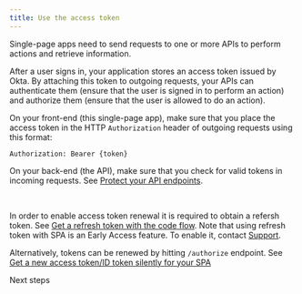 ```yaml
---
title: Use the access token
---
```

Single-page apps need to send requests to one or more APIs to perform actions and retrieve information.

After a user signs in, your application stores an access token issued by Okta. By attaching this token to outgoing requests, your APIs can authenticate them (ensure that the user is signed in to perform an action) and authorize them (ensure that the user is allowed to do an action).

On your front-end (this single-page app), make sure that you place the access token in the HTTP `Authorization` header of outgoing requests using this format:

```
Authorization: Bearer {token}
```
On your back-end (the API), make sure that you check for valid tokens in incoming requests. See [Protect your API endpoints](/docs/guides/protect-your-api/).

<StackSelector snippet="getaccesstoken"/>

<br/>

In order to enable access token renewal it is required to obtain a refersh token. See [Get a refresh token with the code flow](/docs/guides/refresh-tokens/get-refresh-token/#get-a-refresh-token-with-the-code-flow).
Note that using refresh token with SPA is an Early Access feature. To enable it, contact [Support](https://support.okta.com/help/open_case).

Alternatively, tokens can be renewed by hitting `/authorize` endpoint. See [Get a new access token/ID token silently for your SPA ](/docs/guides/refresh-tokens/get-refresh-token/#get-a-new-access-token-id-token-silently-for-your-spa)

<NextSectionLink>Next steps</NextSectionLink>
